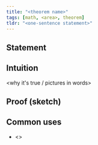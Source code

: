```yaml
---
title: "<theorem name>"
tags: [math, <area>, theorem]
tldr: "<one-sentence statement>"
---
```


## Statement
<formal statement>

## Intuition
<why it's true / pictures in words>

## Proof (sketch)
<outline>

## Common uses
- <>
